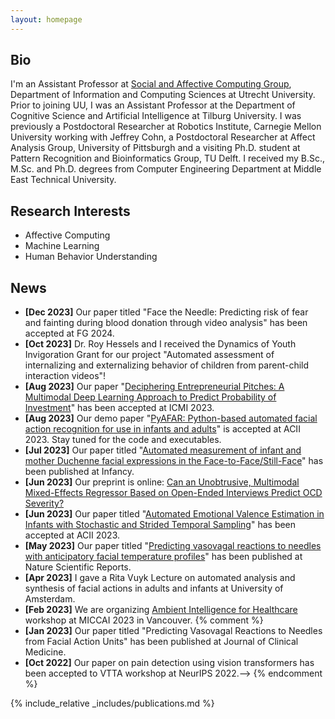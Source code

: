 ```yaml
---
layout: homepage
---
```


## Bio

I'm an Assistant Professor at [Social and Affective Computing Group](https://www.uu.nl/en/research/interaction/social-and-affective-computing), Department of Information and Computing Sciences at Utrecht University. Prior to joining UU, I was an Assistant Professor at the Department of Cognitive Science and Artificial Intelligence at Tilburg University. I was previously a Postdoctoral Researcher at Robotics Institute, Carnegie Mellon University working with Jeffrey Cohn, a Postdoctoral Researcher at Affect Analysis Group, University of Pittsburgh and a visiting Ph.D. student at Pattern Recognition and Bioinformatics Group, TU Delft. I received my B.Sc., M.Sc. and Ph.D. degrees from Computer Engineering Department at Middle East Technical University.

## Research Interests

- Affective Computing
- Machine Learning
- Human Behavior Understanding

<!--## [Publications](./another-page.md)-->

## News
- **[Dec 2023]** Our paper titled "Face the Needle: Predicting risk of fear and fainting during blood donation through video analysis" has been accepted at FG 2024.
- **[Oct 2023]** Dr. Roy Hessels and I received the Dynamics of Youth Invigoration Grant for our project "Automated assessment of internalizing and externalizing behavior of children from parent-child interaction videos"!
- **[Aug 2023]** Our paper "[Deciphering Entrepreneurial Pitches: A Multimodal Deep Learning Approach to Predict Probability of Investment](assets/papers/ICMI_2023_deciphering.pdf)" has been accepted at ICMI 2023.
- **[Aug 2023]** Our demo paper "[PyAFAR: Python-based automated facial action recognition for use in infants and adults](https://www.jeffcohn.net/wp-content/uploads/2023/08/ACII_2023_paper_242-2.pdf)" is accepted at ACII 2023. Stay tuned for the code and executables.
- **[Jul 2023]** Our paper titled "[Automated measurement of infant and mother Duchenne facial expressions in the Face-to-Face/Still-Face](https://local.psy.miami.edu/faculty/dmessinger/c_c/rsrcs/rdgs/emot/Infancy-2023-Ahn-AutomatedmeasurementofinfantandmotherDuchennefacialexpressionsintheFace%E2%80%90to%E2%80%90Face.pdf)" has been published at Infancy.
- **[Jun 2023]** Our preprint is online: [Can an Unobtrusive, Multimodal Mixed-Effects Regressor Based on Open-Ended Interviews Predict OCD Severity?](https://www.techrxiv.org/articles/preprint/Can_an_Unobtrusive_Multimodal_Mixed-Effects_Regressor_Based_on_Open-Ended_Interviews_Predict_OCD_Severity_/23256119)
- **[Jun 2023]** Our paper titled "[Automated Emotional Valence Estimation in Infants with Stochastic and Strided Temporal Sampling](assets/papers/ACII_2023_paper_89.pdf)" has been accepted at ACII 2023.
- **[May 2023]** Our paper titled "[Predicting vasovagal reactions to needles with anticipatory facial temperature profiles](https://www.nature.com/articles/s41598-023-36207-z)" has been published at Nature Scientific Reports.
- **[Apr 2023]** I gave a Rita Vuyk Lecture on automated analysis and synthesis of facial actions in adults and infants at University of Amsterdam.
- **[Feb 2023]** We are organizing [Ambient Intelligence for Healthcare](https://ami4hc.stanford.edu/) workshop at MICCAI 2023 in Vancouver.
{% comment %} 
- **[Jan 2023]** Our paper titled "Predicting Vasovagal Reactions to Needles from Facial Action Units" has been published at Journal of Clinical Medicine.
- **[Oct 2022]** Our paper on pain detection using vision transformers has been accepted to VTTA workshop at NeurIPS 2022.-->
{% endcomment %}

{% include_relative _includes/publications.md %}
